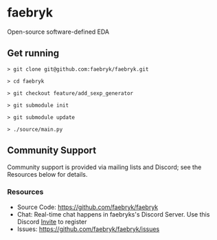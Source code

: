 # faebryk

Open-source software-defined EDA

## Get running
```
> git clone git@github.com:faebryk/faebryk.git
```
```
> cd faebryk
```
```
> git checkout feature/add_sexp_generator
```
```
> git submodule init
```
```
> git submodule update
```
```
> ./source/main.py
```

## Community Support
Community support is provided via mailing lists and Discord; see the Resources below for details.

### Resources
- Source Code: https://github.com/faebryk/faebryk
- Chat: Real-time chat happens in faebryks's Discord Server. Use this Discord [Invite](https://discord.gg/dAdKH5sU) to register
- Issues: https://github.com/faebryk/faebryk/issues
